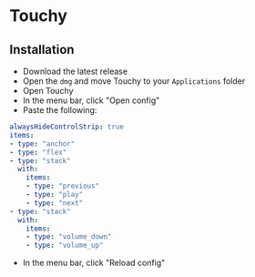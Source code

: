 # Touchy

## Installation

- Download the latest release
- Open the `dmg` and move Touchy to your `Applications` folder
- Open Touchy
- In the menu bar, click "Open config"
- Paste the following:
```yaml
alwaysHideControlStrip: true
items:
- type: "anchor"
- type: "flex"
- type: "stack"
  with:
    items:
    - type: "previous"
    - type: "play"
    - type: "next"
- type: "stack"
  with:
    items:
    - type: "volume_down"
    - type: "volume_up"
```
- In the menu bar, click "Reload config"
